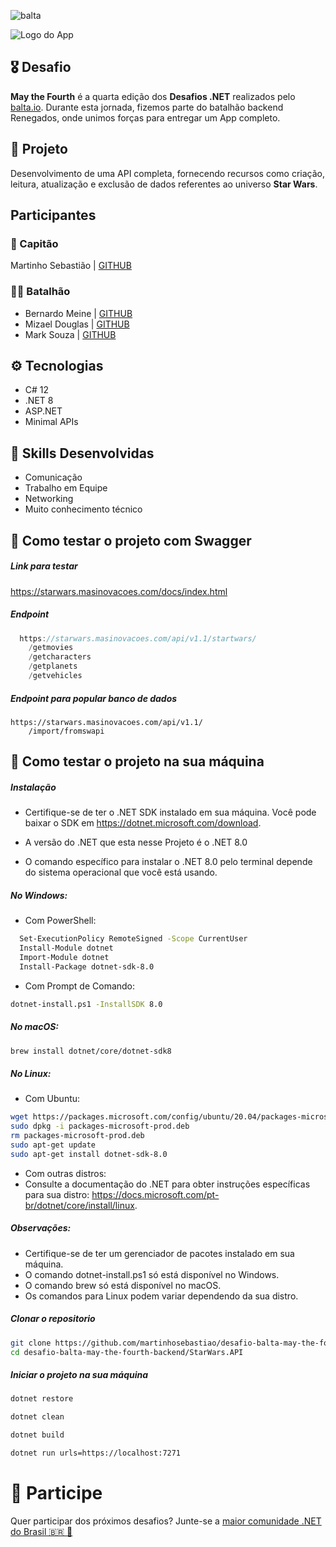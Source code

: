 ![balta](https://baltaio.blob.core.windows.net/static/images/dark/balta-logo.svg)

![Logo do App](https://github.com/balta-io/desafio-balta-may-the-fourth-backend/assets/965305/880fab7e-3998-4a0d-98ad-1d6ffc11298b)

## 🎖️ Desafio
**May the Fourth** é a quarta edição dos **Desafios .NET** realizados pelo [balta.io](https://balta.io). Durante esta jornada, fizemos parte do batalhão backend Renegados, onde unimos forças para entregar um App completo.

## 📱 Projeto
Desenvolvimento de uma API completa, fornecendo recursos como criação, leitura, atualização e exclusão de dados referentes ao universo **Star Wars**.

## Participantes
### 🚀 Capitão
Martinho Sebastião | [GITHUB](https://github.com/martinhosebastiao)

### 💂‍♀️ Batalhão
* Bernardo Meine | [GITHUB](https://github.com/BernardoMeine)
* Mizael Douglas | [GITHUB](https://github.com/mizaeldouglas)
* Mark Souza | [GITHUB](https://github.com/Marksouzza1)


## ⚙️ Tecnologias
* C# 12
* .NET 8
* ASP.NET
* Minimal APIs

## 🥋 Skills Desenvolvidas
* Comunicação
* Trabalho em Equipe
* Networking
* Muito conhecimento técnico

## 🧪 Como testar o projeto com Swagger

##### Link para testar
https://starwars.masinovacoes.com/docs/index.html

##### Endpoint
```c#
  https://starwars.masinovacoes.com/api/v1.1/startwars/
    /getmovies
    /getcharacters
    /getplanets
    /getvehicles
```
##### Endpoint para popular banco de dados
```
https://starwars.masinovacoes.com/api/v1.1/
    /import/fromswapi
```

## 🧪 Como testar o projeto na sua máquina

##### Instalação
- Certifique-se de ter o .NET SDK instalado em sua máquina. Você pode baixar o SDK em https://dotnet.microsoft.com/download.

- A versão do .NET que esta nesse Projeto é o .NET 8.0

- O comando específico para instalar o .NET 8.0 pelo terminal depende do sistema operacional que você está usando.

##### No Windows:
- Com PowerShell:
```bash
  Set-ExecutionPolicy RemoteSigned -Scope CurrentUser
  Install-Module dotnet
  Import-Module dotnet
  Install-Package dotnet-sdk-8.0
  ```
- Com Prompt de Comando:

```bash  
dotnet-install.ps1 -InstallSDK 8.0
```
##### No macOS:
```bash  
brew install dotnet/core/dotnet-sdk8
```
##### No Linux:

- Com Ubuntu:
```bash  
wget https://packages.microsoft.com/config/ubuntu/20.04/packages-microsoft-prod.deb -O packages-microsoft-prod.deb
sudo dpkg -i packages-microsoft-prod.deb
rm packages-microsoft-prod.deb
sudo apt-get update
sudo apt-get install dotnet-sdk-8.0
```
- Com outras distros:
- Consulte a documentação do .NET para obter instruções específicas para sua distro: https://docs.microsoft.com/pt-br/dotnet/core/install/linux.

##### Observações:

- Certifique-se de ter um gerenciador de pacotes instalado em sua máquina.
- O comando dotnet-install.ps1 só está disponível no Windows.
- O comando brew só está disponível no macOS.
- Os comandos para Linux podem variar dependendo da sua distro.

##### Clonar o repositorio
```bash
git clone https://github.com/martinhosebastiao/desafio-balta-may-the-fourth-backend.git
cd desafio-balta-may-the-fourth-backend/StarWars.API
```


##### Iniciar o projeto na sua máquina

```bash
dotnet restore
```
```bash
dotnet clean
```
```bash
dotnet build
```
```bash
dotnet run urls=https://localhost:7271
```

# 💜 Participe
Quer participar dos próximos desafios? Junte-se a [maior comunidade .NET do Brasil 🇧🇷 💜](https://balta.io/discord)
